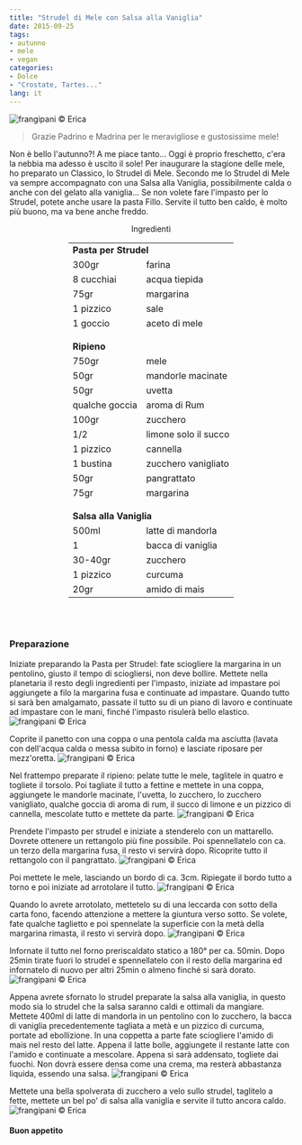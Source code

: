 ```yaml
---
title: "Strudel di Mele con Salsa alla Vaniglia"
date: 2015-09-25
tags:
- autunno
- mele
- vegan
categories:
- Dolce
- "Crostate, Tartes..."
lang: it
---
```

![](../2015-09-25-strudel-di-mele-con-salsa-alla-vaniglia/header.jpg "frangipani © Erica")

> Grazie Padrino e Madrina per le meravigliose e gustosissime mele!

Non è bello l'autunno?! A me piace tanto... Oggi è proprio freschetto, c'era la nebbia ma adesso è uscito il sole! Per inaugurare la stagione delle mele, ho preparato un Classico, lo Strudel di Mele. Secondo me lo Strudel di Mele va sempre accompagnato con una Salsa alla Vaniglia, possibilmente calda o anche con del gelato alla vaniglia... Se non volete fare l'impasto per lo Strudel, potete anche usare la pasta Fillo. Servite il tutto ben caldo, è molto più buono, ma va bene anche freddo.

<div id="wrapper" style="text-align: center">
  <div id="yourdiv" style="display: inline-block;">
    <div class="ingredients">
      <div class="ingredients-title">Ingredienti</div>
      <table>
        <tbody>
          <tr>
            <td colspan="2"><b>Pasta per Strudel</b></td>
          </tr>
          <tr>
            <td>300gr</td>
            <td>farina</td>
          </tr>
          <tr>
            <td>8 cucchiai</td>
            <td>acqua tiepida</td>
          </tr>
          <tr>
            <td>75gr</td>
            <td>margarina</td>
          </tr>
          <tr>
            <td>1 pizzico</td>
            <td>sale</td>
          </tr>
          <tr>
            <td>1 goccio</td>
            <td>aceto di mele</td>
          </tr>
          <tr style="height: 15px;"></tr>
          <tr>          
            <td colspan="2"><b>Ripieno</b></td>
          </tr>
          <tr>
            <td>750gr</td>
            <td>mele</td>
          </tr>
          <tr>
            <td>50gr</td>
            <td>mandorle macinate</td>
          </tr>
          <tr>
            <td>50gr</td>
            <td>uvetta</td>
          </tr>
          <tr>
            <td>qualche goccia</td>
            <td>aroma di Rum</td>
          </tr>
          <tr>
            <td>100gr</td>
            <td>zucchero</td>
          </tr>
          <tr>
            <td>1/2</td>
            <td>limone solo il succo</td>
          </tr>
          <tr>
            <td>1 pizzico</td>
            <td>cannella</td>
          </tr>
          <tr>
            <td>1 bustina</td>
            <td>zucchero vanigliato</td>
          </tr>
          <tr>
            <td>50gr</td>
            <td>pangrattato</td>
          </tr>
          <tr>
            <td>75gr</td>
            <td>margarina</td>
          </tr>
          <tr style="height: 15px;"></tr>
          <tr>          
            <td colspan="2"><b>Salsa alla Vaniglia</b></td>
          </tr>
          <tr>
            <td>500ml</td>
            <td>latte di mandorla</td>
          </tr>
          <tr>
            <td>1</td>
            <td>bacca di vaniglia</td>
          </tr>
          <tr>
            <td>30-40gr</td>
            <td>zucchero</td>
          </tr>
          <tr>
            <td>1 pizzico</td>
            <td>curcuma</td>
          </tr>
          <tr>
            <td>20gr</td>
            <td>amido di mais</td>
          </tr>
        </tbody>
      </table>
      <br></br>
    </div>
  </div>
</div>


<h3>
  <font color="grey">
    <i class="fa-solid fa-gears"></i>
  </font> Preparazione
</h3>

Iniziate preparando la Pasta per Strudel: fate sciogliere la margarina in un pentolino, giusto il tempo di sciogliersi, non deve bollire. Mettete nella planetaria il resto degli ingredienti per l'impasto, iniziate ad impastare poi aggiungete a filo la margarina fusa e continuate ad impastare. Quando tutto si sarà ben amalgamato, passate il tutto su di un piano di lavoro e continuate ad impastare con le mani, finché l'impasto risulerà bello elastico.
![](../2015-09-25-strudel-di-mele-con-salsa-alla-vaniglia/impasto.jpg "frangipani © Erica")

Coprite il panetto con una coppa o una pentola calda ma asciutta (lavata con dell'acqua calda o messa subito in forno) e lasciate riposare per mezz'oretta.
![](../2015-09-25-strudel-di-mele-con-salsa-alla-vaniglia/coperto.jpg "frangipani © Erica")

Nel frattempo preparate il ripieno: pelate tutte le mele, taglitele in quatro e togliete il torsolo. Poi tagliate il tutto a fettine e mettete in una coppa, aggiungete le mandorle macinate, l'uvetta, lo zucchero, lo zucchero vanigliato, qualche goccia di aroma di rum, il succo di limone e un pizzico di cannella, mescolate tutto e mettete da parte.
![](../2015-09-25-strudel-di-mele-con-salsa-alla-vaniglia/mele.jpg "frangipani © Erica")

Prendete l'impasto per strudel e iniziate a stenderelo con un mattarello. Dovrete ottenere un rettangolo più fine possibile. Poi spennellatelo con ca. un terzo della margarina fusa, il resto vi servirà dopo. Ricoprite tutto il rettangolo con il pangrattato.
![](../2015-09-25-strudel-di-mele-con-salsa-alla-vaniglia/steso.jpg "frangipani © Erica")

Poi mettete le mele, lasciando un bordo di ca. 3cm. Ripiegate il bordo tutto a torno e poi iniziate ad arrotolare il tutto.
![](../2015-09-25-strudel-di-mele-con-salsa-alla-vaniglia/arrotolare.jpg "frangipani © Erica")

Quando lo avrete arrotolato, mettetelo su di una leccarda con sotto della carta fono, facendo attenzione a mettere la giuntura verso sotto. Se volete, fate qualche taglietto e poi spennelate la superficie con la metà della margarina rimasta, il resto vi servirà dopo.
![](../2015-09-25-strudel-di-mele-con-salsa-alla-vaniglia/teglia.jpg "frangipani © Erica")

Infornate il tutto nel forno preriscaldato statico a 180° per ca. 50min. Dopo 25min tirate fuori lo strudel e spennellatelo con il resto della margarina ed infornatelo di nuovo per altri 25min o almeno finché si sarà dorato.
![](../2015-09-25-strudel-di-mele-con-salsa-alla-vaniglia/cotto.jpg "frangipani © Erica")

Appena avrete sfornato lo strudel preparate la salsa alla vaniglia, in questo modo sia lo strudel che la salsa saranno caldi e ottimali da mangiare. Mettete 400ml di latte di mandorla in un pentolino con lo zucchero, la bacca di vaniglia precedentemente tagliata a metà e un pizzico di curcuma, portate ad ebollizione. In una coppetta a parte fate sciogliere l'amido di mais nel resto del latte. Appena il latte bolle, aggiungete il restante latte con l'amido e continuate a mescolare. Appena si sarà addensato, togliete dai fuochi. Non dovrà essere densa come una crema, ma resterà abbastanza liquida, essendo una salsa.
![](../2015-09-25-strudel-di-mele-con-salsa-alla-vaniglia/salsa.jpg "frangipani © Erica")

Mettete una bella spolverata di zucchero a velo sullo strudel, taglitelo a fette, mettete un bel po' di salsa alla vaniglia e servite il tutto ancora caldo.
![](../2015-09-25-strudel-di-mele-con-salsa-alla-vaniglia/risultato.jpg "frangipani © Erica")



<h4>Buon appetito
  <font color="red">
    <i class="fa-regular fa-face-smile"></i>
  </font>
</h4>